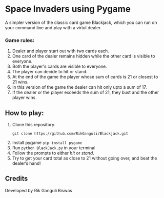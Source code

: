<h1>Space Invaders using Pygame</h1>
A simpler version of the classic card game Blackjack, which you can run on your command line and play with a virtul dealer.
<h3>Game rules:</h3>
<ol>
  <li>Dealer and player start out with two cards each.</li>
  <li>One card of the dealer remains hidden while the other card is visible to everyone.</li>
  <li>Both the player's cards are visible to everyone.</li>
  <li>The player can decide to hit or stand.</li>
  <li>At the end of the game the player whose sum of cards is 21 or closest to 21 wins.</li>
  <li>In this version of the game the dealer can hit only upto a sum of 17.</li>
  <li>If the dealer or the player exceeds the sum of 21, they bust and the other player wins.</li>
</ol>

<h2>How to play:</h2>
<ol>
  <li>Clone this repository: <pre><code>git clone https://github.com/RikGanguli/Blackjack.git</code></pre></li>
  <li>Install pygame <code>pip install pygame</code></li>
  <li>Run <code>python BlackJack.py</code> in your terminal</li>
  <li>Follow the prompts to either <em>hit</em> or <em>stand</em>.</li>
  <li>Try to get your card total as close to 21 without going over, and beat the dealer’s hand!</li>
</ol>

<h2>Credits</h2>
<p>Developed by Rik Ganguli Biswas</p>
